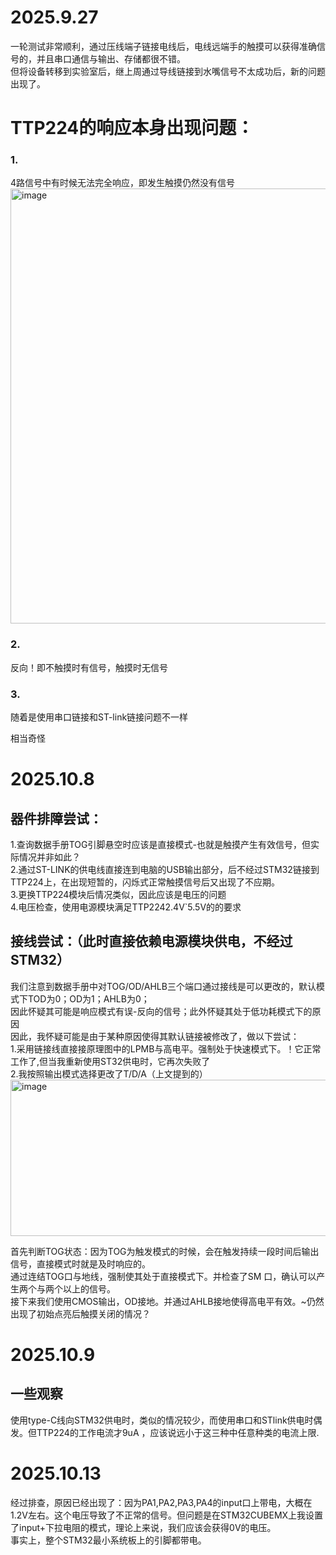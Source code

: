 # 2025.9.27
一轮测试非常顺利，通过压线端子链接电线后，电线远端手的触摸可以获得准确信号的，并且串口通信与输出、存储都很不错。  
但将设备转移到实验室后，继上周通过导线链接到水嘴信号不太成功后，新的问题出现了。  
# TTP224的响应本身出现问题：
### 1.
4路信号中有时候无法完全响应，即发生触摸仍然没有信号  <img width="622" height="696" alt="image" src="https://github.com/user-attachments/assets/f9f502bb-9bca-4810-b1e3-a7edd60514e2" />

### 2. 
反向！即不触摸时有信号，触摸时无信号
### 3.
随着是使用串口链接和ST-link链接问题不一样

相当奇怪  
# 2025.10.8
## 器件排障尝试：
1.查询数据手册TOG引脚悬空时应该是直接模式-也就是触摸产生有效信号，但实际情况并非如此？  
2.通过ST-LINK的供电线直接连到电脑的USB输出部分，后不经过STM32链接到TTP224上，在出现短暂的，闪烁式正常触摸信号后又出现了不应期。  
3.更换TTP224模块后情况类似，因此应该是电压的问题  
4.电压检查，使用电源模块满足TTP2242.4V`5.5V的的要求
## 接线尝试：（此时直接依赖电源模块供电，不经过STM32）
我们注意到数据手册中对TOG/OD/AHLB三个端口通过接线是可以更改的，默认模式下TOD为0；OD为1；AHLB为0；  
因此怀疑其可能是响应模式有误-反向的信号；此外怀疑其处于低功耗模式下的原因  
因此，我怀疑可能是由于某种原因使得其默认链接被修改了，做以下尝试：  
1.采用链接线直接接原理图中的LPMB与高电平。强制处于快速模式下。！它正常工作了,但当我重新使用ST32供电时，它再次失败了    
2.我按照输出模式选择更改了T/D/A（上文提到的）<img width="782" height="250" alt="image" src="https://github.com/user-attachments/assets/6ebc6562-273b-4a3b-8685-81211c487aa6" />

首先判断TOG状态：因为TOG为触发模式的时候，会在触发持续一段时间后输出信号，直接模式时就是及时响应的。  
通过连结TOG口与地线，强制使其处于直接模式下。并检查了SM 口，确认可以产生两个与两个以上的信号。  
接下来我们使用CMOS输出，OD接地。并通过AHLB接地使得高电平有效。~仍然出现了初始点亮后触摸关闭的情况？  
# 2025.10.9
## 一些观察
使用type-C线向STM32供电时，类似的情况较少，而使用串口和STlink供电时偶发。但TTP224的工作电流才9uA ，应该说远小于这三种中任意种类的电流上限.
# 2025.10.13
经过排查，原因已经出现了：因为PA1,PA2,PA3,PA4的input口上带电，大概在1.2V左右。这个电压导致了不正常的信号。但问题是在STM32CUBEMX上我设置了input+下拉电阻的模式，理论上来说，我们应该会获得0V的电压。  
事实上，整个STM32最小系统板上的引脚都带电。
